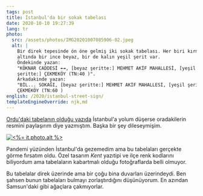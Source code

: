 ```yaml
---
tags: post
title: İstanbul'da bir sokak tabelası
date: 2020-10-10 19:27:39
lang: tr
photo:
  src: /assets/photos/IMG20201007085906-02.jpeg
  alt: |
    Bir direk tepesinde ön öne gelmiş iki sokak tabelası. Her biri kırmızı ve
    altında bir ince beyaz, bir de kalın yeşil şerit var.
    Öndekinde yazan:
    "KÖKNAR CADDESİ ↞↠, [beyaz şeritte:] MEHMET AKİF MAHALLESİ, [yeşil
    şeritte:] ÇEKMEKÖY (TN:40 )".
    Arkadakinde yazan:
    "BİL... SOKAĞI, [beyaz şeritte:] MEHMET AKİF MAHALLESİ, [yeşil şeritte:]
    ÇEKMEKÖY (TN:60 )
english: /2020/istanbul-street-sign/
templateEngineOverride: njk,md
---
```


[Ordu'daki tabelanın olduğu yazıda][ordu-street-sign] İstanbul'a yolum düşerse oradakilerin resmini paylaşırım diye yazmıştım. Başka bir şey dileseymişim.

[![<%= it.photo.alt %>](<%= it.photo.src %>)](<%= it.photo.src %>)

Pandemi yüzünden İstanbul'da gezemedim ama bu tabelaları gerçekte görme fırsatım oldu. Özel tasarım _Kent_ yazıtipi ve ilçe renk kodlarını biliyordum ama tabelaların kabartmalı olduğu fotoğraflarda belli olmuyor.

Bu tabelalar direk üzerinde ama bir çoğu bina duvarları üzerindeydi. Ben şahsen bunun tabelaları bulmayı zorlaştırdığını düşünüyorum. En azından Samsun'daki gibi ağaçlara çakmıyorlar.

[ordu-street-sign]:		/2020/ordu-street-sign/
